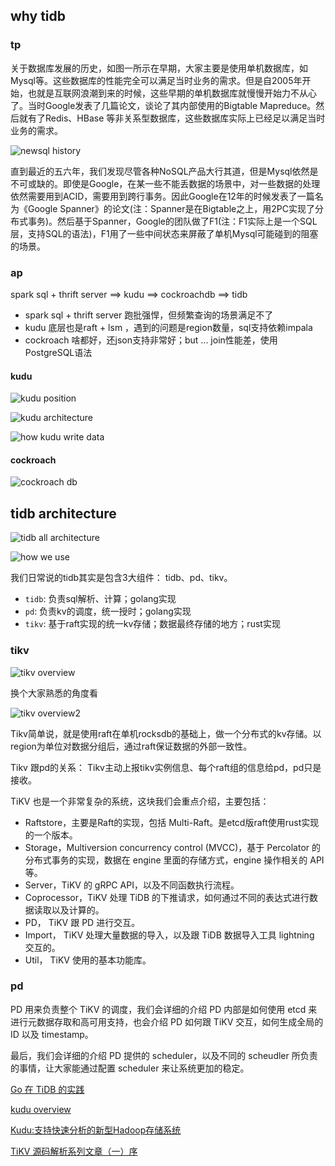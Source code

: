 ## why tidb

### tp

关于数据库发展的历史，如图一所示在早期，大家主要是使用单机数据库，如Mysql等。这些数据库的性能完全可以满足当时业务的需求。但是自2005年开始，也就是互联网浪潮到来的时候，这些早期的单机数据库就慢慢开始力不从心了。当时Google发表了几篇论文，谈论了其内部使用的Bigtable Mapreduce。然后就有了Redis、HBase 等非关系型数据库，这些数据库实际上已经足以满足当时业务的需求。

![newsql history](newsql_history_brief.jpeg)

直到最近的五六年，我们发现尽管各种NoSQL产品大行其道，但是Mysql依然是不可或缺的。即使是Google，在某一些不能丢数据的场景中，对一些数据的处理依然需要用到ACID，需要用到跨行事务。因此Google在12年的时候发表了一篇名为《Google Spanner》的论文(注：Spanner是在Bigtable之上，用2PC实现了分布式事务)。然后基于Spanner，Google的团队做了F1(注：F1实际上是一个SQL层，支持SQL的语法)，F1用了一些中间状态来屏蔽了单机Mysql可能碰到的阻塞的场景。

### ap

spark sql + thrift server ==> kudu ==> cockroachdb ==> tidb

* spark sql + thrift server 跑批强悍，但频繁查询的场景满足不了
* kudu 底层也是raft + lsm ，遇到的问题是region数量，sql支持依赖impala
* cockroach 啥都好，还json支持非常好；but ... join性能差，使用PostgreSQL语法

#### kudu
![kudu position](../kudu/kudu_hdfs_hbase.jpg)


![kudu architecture](../kudu/kudu_architecture.png)

![how kudu write data](../kudu/kudu_write_data.jpeg)

#### cockroach

![cockroach db](../cockroachdb/media/architecture.png)

## tidb architecture

![tidb all architecture](tidb_all_architecture.jpeg)

![how we use](tidb_all_architecture2.png)

我们日常说的tidb其实是包含3大组件： tidb、pd、tikv。

* `tidb`: 负责sql解析、计算；golang实现
* `pd`: 负责kv的调度，统一授时；golang实现
* `tikv`: 基于raft实现的统一kv存储；数据最终存储的地方；rust实现

### tikv

![tikv overview](tikv_overview.jpeg)

换个大家熟悉的角度看

![tikv overview2](tikv_architure.jpg)

Tikv简单说，就是使用raft在单机rocksdb的基础上，做一个分布式的kv存储。以region为单位对数据分组后，通过raft保证数据的外部一致性。

Tikv 跟pd的关系： Tikv主动上报tikv实例信息、每个raft组的信息给pd，pd只是接收。

TiKV 也是一个非常复杂的系统，这块我们会重点介绍，主要包括：

* Raftstore，主要是Raft的实现，包括 Multi-Raft。是etcd版raft使用rust实现的一个版本。
* Storage，Multiversion concurrency control (MVCC)，基于 Percolator 的分布式事务的实现，数据在 engine 里面的存储方式，engine 操作相关的 API 等。
* Server，TiKV 的 gRPC API，以及不同函数执行流程。
* Coprocessor，TiKV 处理 TiDB 的下推请求，如何通过不同的表达式进行数据读取以及计算的。
* PD， TiKV 跟 PD 进行交互。
* Import， TiKV 处理大量数据的导入，以及跟 TiDB 数据导入工具 lightning 交互的。
* Util， TiKV 使用的基本功能库。

### pd

PD 用来负责整个 TiKV 的调度，我们会详细的介绍 PD 内部是如何使用 etcd 来进行元数据存取和高可用支持，也会介绍 PD 如何跟 TiKV 交互，如何生成全局的 ID 以及 timestamp。

最后，我们会详细的介绍 PD 提供的 scheduler，以及不同的 scheudler 所负责的事情，让大家能通过配置 scheduler 来让系统更加的稳定。



[Go 在 TiDB 的实践](http://www.sohu.com/a/220085058_657921)

[kudu overview](https://kudu.apache.org/overview.html)

[Kudu:支持快速分析的新型Hadoop存储系统](https://bigdata.163.com/product/article/1)

[TiKV 源码解析系列文章（一）序](https://pingcap.com/blog-cn/tikv-source-code-reading-1/)